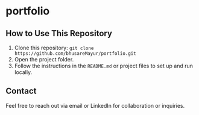# portfolio

 <h2>How to Use This Repository</h2>
  <ol>
    <li>Clone this repository: <code>git clone https://github.com/bhusareMayur/portfolio.git</code></li>
    <li>Open the project folder.</li>
    <li>Follow the instructions in the <code>README.md</code> or project files to set up and run locally.</li>
  </ol>
  <h2>Contact</h2>
  <p>
    Feel free to reach out via email or LinkedIn for collaboration or inquiries.
  </p>
